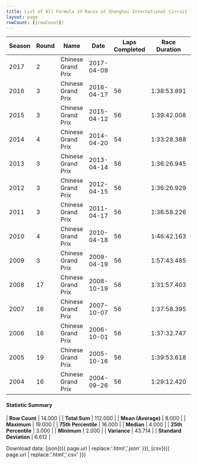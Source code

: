 ```yaml
---
title: List of All Formula 1® Races at Shanghai International Circuit
layout: page
rowCount: {{rowCount}}
---
```


| Season | Round | Name | Date | Laps Completed | Race Duration | Winning Driver | Winning Constructor |
|--|--|--|--|--|--|--|--|
| 2017 | 2 | Chinese Grand Prix | 2017-04-09 |   |   |   |   |
| 2016 | 3 | Chinese Grand Prix | 2016-04-17 | 56 | 1:38:53.891 | Nico Rosberg 🇩🇪 | Mercedes 🇩🇪 |
| 2015 | 3 | Chinese Grand Prix | 2015-04-12 | 56 | 1:39:42.008 | Lewis Hamilton 🇬🇧 | Mercedes 🇩🇪 |
| 2014 | 4 | Chinese Grand Prix | 2014-04-20 | 54 | 1:33:28.388 | Lewis Hamilton 🇬🇧 | Mercedes 🇩🇪 |
| 2013 | 3 | Chinese Grand Prix | 2013-04-14 | 56 | 1:36:26.945 | Fernando Alonso 🇪🇸 | Ferrari 🇮🇹 |
| 2012 | 3 | Chinese Grand Prix | 2012-04-15 | 56 | 1:36:26.929 | Nico Rosberg 🇩🇪 | Mercedes 🇩🇪 |
| 2011 | 3 | Chinese Grand Prix | 2011-04-17 | 56 | 1:36:58.226 | Lewis Hamilton 🇬🇧 | McLaren 🇬🇧 |
| 2010 | 4 | Chinese Grand Prix | 2010-04-18 | 56 | 1:46:42.163 | Jenson Button 🇬🇧 | McLaren 🇬🇧 |
| 2009 | 3 | Chinese Grand Prix | 2009-04-19 | 56 | 1:57:43.485 | Sebastian Vettel 🇩🇪 | Red Bull 🇦🇹 |
| 2008 | 17 | Chinese Grand Prix | 2008-10-19 | 56 | 1:31:57.403 | Lewis Hamilton 🇬🇧 | McLaren 🇬🇧 |
| 2007 | 16 | Chinese Grand Prix | 2007-10-07 | 56 | 1:37:58.395 | Kimi Räikkönen 🇫🇮 | Ferrari 🇮🇹 |
| 2006 | 16 | Chinese Grand Prix | 2006-10-01 | 56 | 1:37:32.747 | Michael Schumacher 🇩🇪 | Ferrari 🇮🇹 |
| 2005 | 19 | Chinese Grand Prix | 2005-10-16 | 56 | 1:39:53.618 | Fernando Alonso 🇪🇸 | Renault 🇫🇷 |
| 2004 | 16 | Chinese Grand Prix | 2004-09-26 | 56 | 1:29:12.420 | Rubens Barrichello 🇧🇷 | Ferrari 🇮🇹 |

#### Statistic Summary

| **Row Count** | 14.000 |
| **Total Sum** | 112.000 |
| **Mean (Average)** | 8.000 |
| **Maximum** | 19.000 |
| **75th Percentile** | 16.000 |
| **Median** | 4.000 |
| **25th Percentile** | 3.000 |
| **Minimum** | 2.000 |
| **Variance** | 43.714 |
| **Standard Deviation** | 6.612 |

Download data: [json]({{ page.url | replace:'.html','.json' }}), [csv]({{ page.url | replace:'.html','.csv' }})
